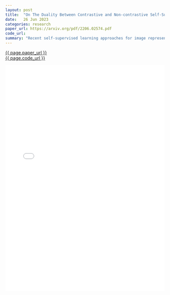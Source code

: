 ```yaml
---
layout: post
title:  "On The Duality Between Contrastive and Non-contrastive Self-Supervised Learning"
date:   26 Jun 2023
categories: research
paper_url: https://arxiv.org/pdf/2206.02574.pdf
code_url: 
summary: "Recent self-supervised learning approaches for image representation can be broadly divided into contrastive and non-contrastive methods. This study focuses on their theoretical similarities rather than their differences. By developing contrastive and covariance-based non-contrastive criteria that are algebraically related and equivalent under certain conditions, we demonstrate the close relationship between these two families. We further explore popular methods, propose variations, and connect our theoretical findings to current practices. Our analysis includes improving SimCLR's performance to match that of VICReg through precise hyperparameter adjustments and challenging the assumption that non-contrastive methods require large output dimensions. Our results indicate that with better network design and hyperparameter tuning, the performance gap between contrastive and non-contrastive methods can be minimized, suggesting that integrating various state-of-the-art methods could enhance understanding of self-supervised learning."
---
```


<style>
.responsive-pdf-container {
    overflow: hidden;
    padding-top: 141.42%; /* 16:9 Aspect Ratio, adjust as needed */
    position: relative;
}

.responsive-pdf-container iframe {
    border: none;
    height: 100%;
    left: 0;
    position: absolute;
    top: 0;
    width: 100%;
}
</style>

<a href="{{ page.paper_url }}">{{ page.paper_url }}</a><br>
<a href="{{ page.code_url }}">{{ page.code_url }}</a>

<div class="responsive-pdf-container">
    <iframe src="{{ page.paper_url }}" style="border: none;"></iframe>
</div>